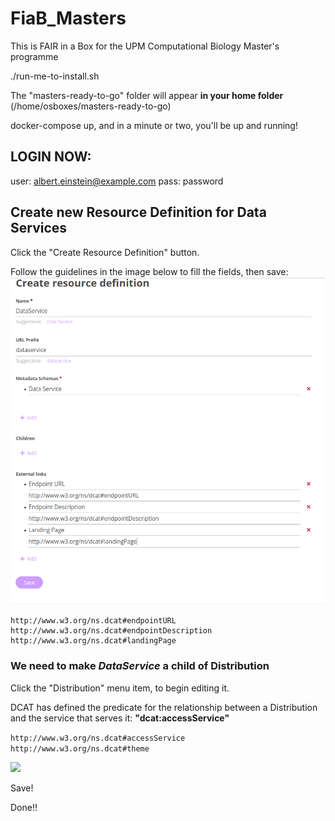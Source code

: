 # FiaB_Masters

This is FAIR in a Box for the UPM Computational Biology Master's programme

./run-me-to-install.sh

The "masters-ready-to-go" folder will appear **in your home folder** (/home/osboxes/masters-ready-to-go)

docker-compose up, and in a minute or two, you'll be up and running!

## LOGIN NOW:

user:  albert.einstein@example.com
pass:  password

## Create new Resource Definition for Data Services

Click the "Create Resource Definition" button.

Follow the guidelines in the image below to fill the fields, then save:
![](./images/create-dataservice-resource.png)

```
http://www.w3.org/ns.dcat#endpointURL
http://www.w3.org/ns.dcat#endpointDescription
http://www.w3.org/ns.dcat#landingPage
````


### We need to **make _DataService_ a child of Distribution**

Click the "Distribution" menu item, to begin editing it.

DCAT has defined the predicate for the relationship between a Distribution and the service that serves it:  **"dcat:accessService"**   

`http://www.w3.org/ns.dcat#accessService`
`http://www.w3.org/ns.dcat#theme`

![](images/add-child-distribution.png)

Save!


Done!!
